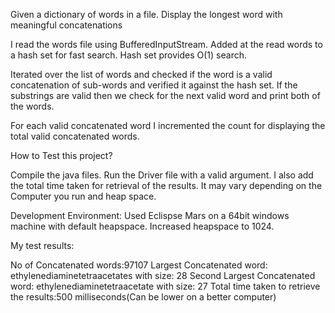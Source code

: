 Given a dictionary of words in a file.
Display the longest word with meaningful concatenations

I read the words file using BufferedInputStream.
Added at the read words to a hash set for fast search. Hash set provides O(1) search.

Iterated over the list of words and checked if the word is a valid concatenation of sub-words and verified 
it against the hash set. If the substrings are valid then we check for the next valid word and print both
of the words.

For each valid concatenated word I incremented the count for displaying the total valid concatenated words.

How to Test this project? 

Compile the java files.
Run the Driver file with a valid argument.
I also add the total time taken for retrieval of the results. 
It may vary depending on the Computer you run and heap space.

Development Environment: Used Eclispse Mars on a 64bit windows machine with default heapspace. Increased heapspace to 1024.

My test results:

No of Concatenated words:97107
Largest Concatenated word: ethylenediaminetetraacetates with size: 28
Second Largest Concatenated word: ethylenediaminetetraacetate with size: 27
Total time taken to retrieve the results:500 milliseconds(Can be lower on a better computer)
